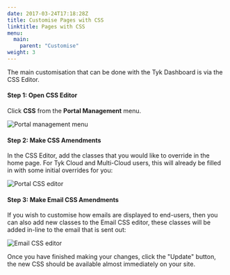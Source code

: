 ```yaml
---
date: 2017-03-24T17:18:28Z
title: Customise Pages with CSS
linktitle: Pages with CSS
menu:
  main:
    parent: "Customise"
weight: 3 
---
```


The main customisation that can be done with the Tyk Dashboard is via the CSS Editor.

#### Step 1: Open CSS Editor

Click **CSS** from the **Portal Management** menu.

![Portal management menu][1]

#### Step 2: Make CSS Amendments

In the CSS Editor, add the classes that you would like to override in the home page. For Tyk Cloud and Multi-Cloud users, this will already be filled in with some initial overrides for you:

![Portal CSS editor][2]

#### Step 3: Make Email CSS Amendments

If you wish to customise how emails are displayed to end-users, then you can also add new classes to the Email CSS editor, these classes will be added in-line to the email that is sent out:

![Email CSS editor][3]

Once you have finished making your changes, click the "Update" button, the new CSS should be available almost immediately on your site.

 [1]: /docs/img/dashboard/portal-management/portal_man_css.png
 [2]: /docs/img/dashboard/portal-management/portal_site_css.png
 [3]: /docs/img/dashboard/portal-management/portal_email_css.png